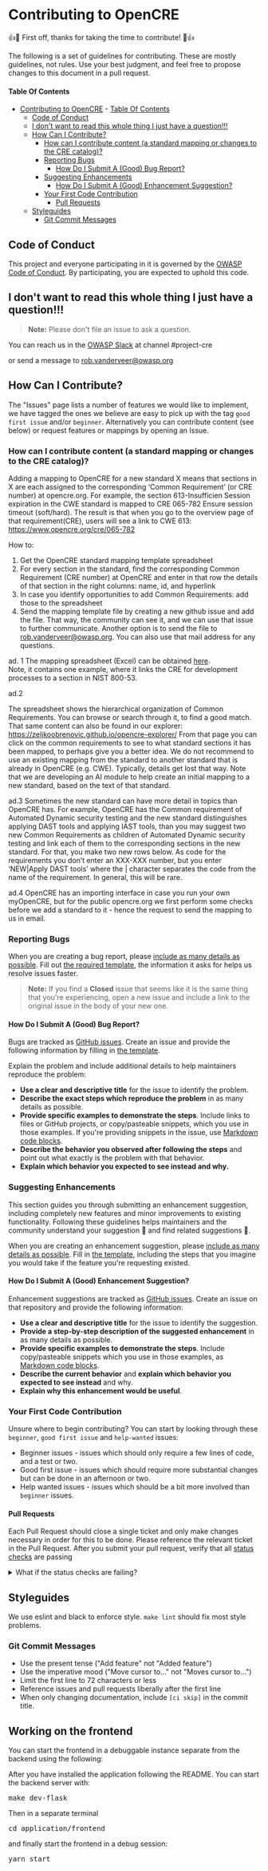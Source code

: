 # Contributing to OpenCRE

:+1::tada: First off, thanks for taking the time to contribute! :tada::+1:

The following is a set of guidelines for contributing. These are mostly guidelines, not rules. Use your best judgment, and feel free to propose changes to this document in a pull request.

#### Table Of Contents

- [Contributing to OpenCRE](#contributing-to-opencre)
      - [Table Of Contents](#table-of-contents)
  - [Code of Conduct](#code-of-conduct)
  - [I don't want to read this whole thing I just have a question!!!](#i-dont-want-to-read-this-whole-thing-i-just-have-a-question)
  - [How Can I Contribute?](#how-can-i-contribute)
    - [How can I contribute content (a standard mapping or changes to the CRE catalog)?](#how-can-i-contribute-content-a-standard-mapping-or-changes-to-the-cre-catalog)
    - [Reporting Bugs](#reporting-bugs)
      - [How Do I Submit A (Good) Bug Report?](#how-do-i-submit-a-good-bug-report)
    - [Suggesting Enhancements](#suggesting-enhancements)
      - [How Do I Submit A (Good) Enhancement Suggestion?](#how-do-i-submit-a-good-enhancement-suggestion)
    - [Your First Code Contribution](#your-first-code-contribution)
      - [Pull Requests](#pull-requests)
  - [Styleguides](#styleguides)
    - [Git Commit Messages](#git-commit-messages)
  

## Code of Conduct

This project and everyone participating in it is governed by the [OWASP Code of Conduct](https://owasp.org/www-policy/operational/code-of-conduct). By participating, you are expected to uphold this code.

## I don't want to read this whole thing I just have a question!!!

> **Note:** Please don't file an issue to ask a question.

You can reach us in the [OWASP Slack](https://owasp.org/slack/invite) at channel #project-cre

or send a message to rob.vanderveer@owasp.org

## How Can I Contribute?

The "Issues" page lists a number of features we would like to implement, we have tagged the ones we believe are easy to pick up with the tag `good first issue` and/or `beginner`. Alternatively you can contribute content (see below) or request features or mappings by opening an Issue.


### How can I contribute content (a standard mapping or changes to the CRE catalog)?

Adding a mapping to OpenCRE for a new standard X means that sections in X are each assigned to the corresponding ‘Common Requirement’ (or CRE number) at opencre.org.
For example, the section 613-Insufficien Session expiration in the CWE standard is mapped to CRE 065-782 Ensure session timeout (soft/hard).
The result is that when you go to the overview page of that requirement(CRE), users will see a link to CWE 613: https://www.opencre.org/cre/065-782

How to:
1. Get the OpenCRE standard mapping template spreadsheet
2. For every section in the standard, find the corresponding Common Requirement (CRE number) at OpenCRE and enter in that row the details of that section in the right columns:  name, id, and hyperlink 
3. In case you identify opportunities to add Common Requirements: add those to the spreadsheet
4. Send the mapping template file by creating a new github issue and add the file. That way, the community can see it, and we can use that issue to further communicate. Another option is to send the file to rob.vanderveer@owasp.org. You can also use that mail address for any questions.

ad. 1 
The mapping spreadsheet (Excel) can be obtained [here](https://github.com/OWASP/OpenCRE/raw/refs/heads/main/docs/CREmappingtemplate.xls).  
Note, it contains one example, where it links the CRE for development processes to a section in NIST 800-53.

ad.2

The spreadsheet shows the hierarchical organization of Common Requirements.
You can browse or search through it, to find a good match.
That same content can also be found in our explorer: https://zeljkoobrenovic.github.io/opencre-explorer/
From that page you can click on the common requirements to see to what standard sections it has been mapped, to perhaps give you a better idea.
We do not recommend to use an existing mapping from the standard to another standard that is already in OpenCRE (e.g. CWE). Typically, details get lost that way.
Note that we are developing an AI module to help create an initial mapping to a new standard, based on the text of that standard.

ad.3
Sometimes the new standard can have more detail in topics than OpenCRE has. For example, OpenCRE has the Common requirement of Automated Dynamic security testing and the new standard distinguishes applying DAST tools and applying IAST tools, than you may suggest two new Common Requirements as children of Automated Dynamic security testing and link each of them to the corresponding sections in the new standard. For that, you make two new rows below. As code for the requirements you don’t enter an XXX-XXX number, but you enter ‘NEW|Apply DAST tools’ where the | character separates the code from the name of the requirement.
In general, this will be rare.

ad.4
OpenCRE has an importing interface in case you run your own myOpenCRE, but for the public opencre.org we first perform some checks before we add a standard to it - hence the request to send the mapping to us in email.


### Reporting Bugs

When you are creating a bug report, please [include as many details as possible](#how-do-i-submit-a-good-bug-report). Fill out [the required template](https://github.com/common-requirement-enumeration/.github/blob/main/.github/ISSUE_TEMPLATE.md), the information it asks for helps us resolve issues faster.

> **Note:** If you find a **Closed** issue that seems like it is the same thing that you're experiencing, open a new issue and include a link to the original issue in the body of your new one.

#### How Do I Submit A (Good) Bug Report?

Bugs are tracked as [GitHub issues](https://guides.github.com/features/issues/). Create an issue and provide the following information by filling in [the template](https://github.com/common-requirement-enumeration/.github/blob/main/.github/ISSUE_TEMPLATE.md).

Explain the problem and include additional details to help maintainers reproduce the problem:

* **Use a clear and descriptive title** for the issue to identify the problem.
* **Describe the exact steps which reproduce the problem** in as many details as possible.
* **Provide specific examples to demonstrate the steps**. Include links to files or GitHub projects, or copy/pasteable snippets, which you use in those examples. If you're providing snippets in the issue, use [Markdown code blocks](https://help.github.com/articles/markdown-basics/#multiple-lines).
* **Describe the behavior you observed after following the steps** and point out what exactly is the problem with that behavior.
* **Explain which behavior you expected to see instead and why.**

### Suggesting Enhancements

This section guides you through submitting an enhancement suggestion, including completely new features and minor improvements to existing functionality. Following these guidelines helps maintainers and the community understand your suggestion :pencil: and find related suggestions :mag_right:.

When you are creating an enhancement suggestion, please [include as many details as possible](#how-do-i-submit-a-good-enhancement-suggestion). Fill in [the template](https://github.com/OWASP/OpenCRE/blob/main/docs/ISSUE_TEMPLATE.md), including the steps that you imagine you would take if the feature you're requesting existed.

#### How Do I Submit A (Good) Enhancement Suggestion?

Enhancement suggestions are tracked as [GitHub issues](https://guides.github.com/features/issues/). Create an issue on that repository and provide the following information:

* **Use a clear and descriptive title** for the issue to identify the suggestion.
* **Provide a step-by-step description of the suggested enhancement** in as many details as possible.
* **Provide specific examples to demonstrate the steps**. Include copy/pasteable snippets which you use in those examples, as [Markdown code blocks](https://help.github.com/articles/markdown-basics/#multiple-lines).
* **Describe the current behavior** and **explain which behavior you expected to see instead** and why.
* **Explain why this enhancement would be useful**.

### Your First Code Contribution

Unsure where to begin contributing? You can start by looking through these `beginner`, `good first issue` and `help-wanted` issues:

* Beginner issues - issues which should only require a few lines of code, and a test or two.
* Good first issue - issues which should require more substantial changes but can be done in an afternoon or two.
* Help wanted issues - issues which should be a bit more involved than `beginner` issues.

#### Pull Requests

Each Pull Request should close a single ticket and only make changes necessary in order for this to be done. Please reference the relevant ticket in the Pull Request.
After you submit your pull request, verify that all [status checks](https://help.github.com/articles/about-status-checks/) are passing <details><summary>What if the status checks are failing?</summary>If a status check is failing, and you believe that the failure is unrelated to your change, please leave a comment on the pull request explaining why you believe the failure is unrelated. A maintainer will re-run the status check for you. If we conclude that the failure was a false positive, then we will open an issue to track that problem with our status check suite.</details>

## Styleguides

We use eslint and black to enforce style. `make lint` should fix most style problems.

### Git Commit Messages

* Use the present tense ("Add feature" not "Added feature")
* Use the imperative mood ("Move cursor to..." not "Moves cursor to...")
* Limit the first line to 72 characters or less
* Reference issues and pull requests liberally after the first line
* When only changing documentation, include `[ci skip]` in the commit title.


## Working on the frontend

You can start the frontend in a debuggable instance separate from the backend using the following:

After you have installed the application following the README.
You can start the backend server with:
<pre>make dev-flask</pre>
Then in a separate terminal 
<pre>cd application/frontend</pre>
and finally start the frontend in a debug session:
<pre>yarn start</pre>
